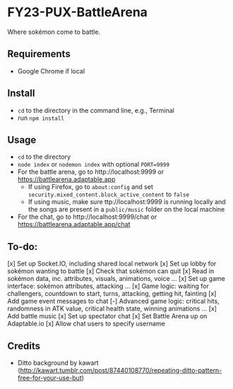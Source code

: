 # FY23-PUX-BattleArena

Where sokémon come to battle.

## Requirements

- Google Chrome if local

## Install

- `cd` to the directory in the command line, e.g., Terminal
- run `npm install`

## Usage

- `cd` to the directory
- `node index` or `nodemon index` with optional `PORT=9999`
- For the battle arena, go to http://localhost:9999 or https://battlearena.adaptable.app
  - If using Firefox, go to `about:config` and set `security.mixed_content.block_active_content` to `false`
  - If using music, make sure ttp://localhost:9999 is running locally and the songs are present in a `public/music` folder on the local machine
- For the chat, go to http://localhost:9999/chat or https://battlearena.adaptable.app/chat

## To-do:

[x] Set up Socket.IO, including shared local network
[x] Set up lobby for sokémon wanting to battle
[x] Check that sokémon can quit
[x] Read in sokémon data, inc. attributes, visuals, animations, voice ...
[x] Set up game interface: sokémon attributes, attacking ...
[x] Game logic: waiting for challengers, countdown to start, turns, attacking, getting hit, fainting
[x] Add game event messages to chat
[-] Advanced game logic: critical hits, randomness in ATK value, critical health state, winning animations ...
[x] Add battle music
[x] Set up spectator chat
[x] Set Battle Arena up on Adaptable.io
[x] Allow chat users to specify username

## Credits

- Ditto background by kawart (http://kawart.tumblr.com/post/87440108770/repeating-ditto-pattern-free-for-your-use-but)
